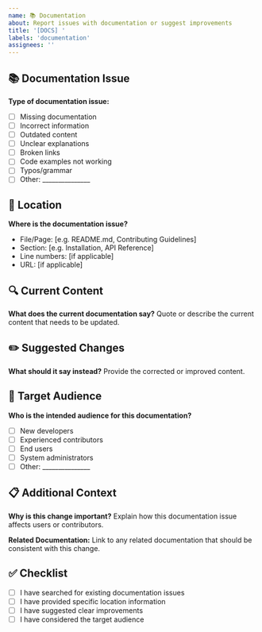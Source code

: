 ```yaml
---
name: 📚 Documentation
about: Report issues with documentation or suggest improvements
title: '[DOCS] '
labels: 'documentation'
assignees: ''
---
```


## 📚 Documentation Issue
**Type of documentation issue:**
- [ ] Missing documentation
- [ ] Incorrect information
- [ ] Outdated content
- [ ] Unclear explanations
- [ ] Broken links
- [ ] Code examples not working
- [ ] Typos/grammar
- [ ] Other: _______________

## 📍 Location
**Where is the documentation issue?**
- File/Page: [e.g. README.md, Contributing Guidelines]
- Section: [e.g. Installation, API Reference]
- Line numbers: [if applicable]
- URL: [if applicable]

## 🔍 Current Content
**What does the current documentation say?**
Quote or describe the current content that needs to be updated.

## ✏️ Suggested Changes
**What should it say instead?**
Provide the corrected or improved content.

## 🎯 Target Audience
**Who is the intended audience for this documentation?**
- [ ] New developers
- [ ] Experienced contributors
- [ ] End users
- [ ] System administrators
- [ ] Other: _______________

## 📋 Additional Context
**Why is this change important?**
Explain how this documentation issue affects users or contributors.

**Related Documentation:**
Link to any related documentation that should be consistent with this change.

## ✅ Checklist
- [ ] I have searched for existing documentation issues
- [ ] I have provided specific location information
- [ ] I have suggested clear improvements
- [ ] I have considered the target audience